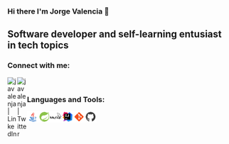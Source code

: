 ### Hi there I'm Jorge Valencia 👋
## Software developer and self-learning entusiast in tech topics

### Connect with me:

[<img align="left" alt="javalenja | LinkedIn" width="22px" src="https://cdn.jsdelivr.net/npm/simple-icons@v3/icons/linkedin.svg" />][linkedin]
[<img align="left" alt="javalenja | Twitter" width="22px" src="https://cdn.jsdelivr.net/npm/simple-icons@v3/icons/twitter.svg" />][twitter]

<br />

### Languages and Tools:

<img align="left" alt="Java" width="26px" src="https://github.com/javalenjara/javalenjara/blob/master/icons/lang/java.svg" />
<img align="left" alt="SpringFramework" width="26px" src="https://github.com/javalenjara/javalenjara/blob/master/icons/lang/spring-logo.svg" />
<img align="left" alt="MySQL" width="26px" src="https://github.com/javalenjara/javalenjara/blob/master/icons/dbms/mysql-logo.svg" />
<img align="left" alt="IntelliJ" width="26px" src="https://github.com/javalenjara/javalenjara/blob/master/icons/ide/intellij-idea.svg" />
<img align="left" alt="Git" width="26px" src="https://github.com/javalenjara/javalenjara/blob/master/icons/lang/git.svg" />
<img align="left" alt="GitHub" width="26px" src="https://github.com/javalenjara/javalenjara/blob/master/icons/lang/github.svg" />

<br />
<br />

<!-- links references -->
[twitter]: https://twitter.com/javalenja
[linkedin]: https://www.linkedin.com/in/javalenja/
